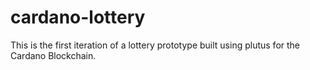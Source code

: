 # cardano-lottery

This is the first iteration of a lottery prototype built using plutus for the Cardano Blockchain.
